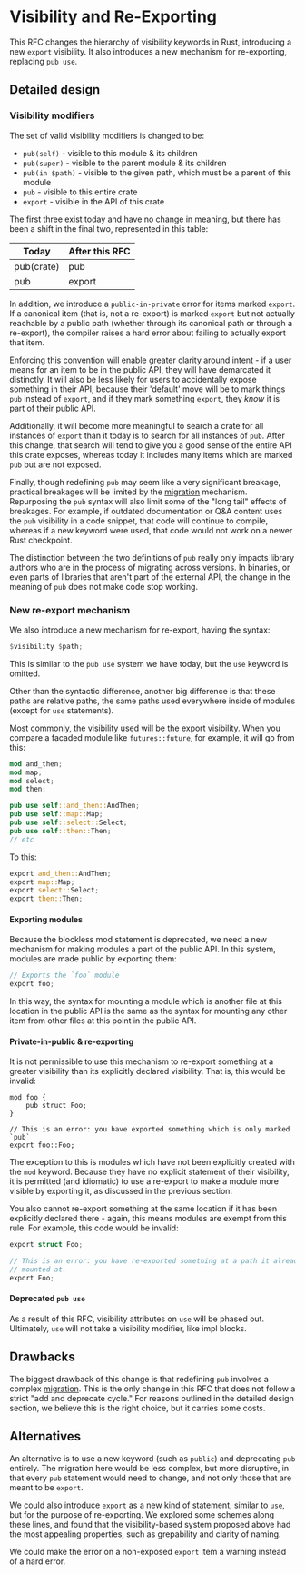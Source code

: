 # Visibility and Re-Exporting

This RFC changes the hierarchy of visibility keywords in Rust, introducing a
new `export` visibility. It also introduces a new mechanism for re-exporting,
replacing `pub use`.

## Detailed design

### Visibility modifiers

The set of valid visibility modifiers is changed to be:

* `pub(self)` - visible to this module & its children
* `pub(super)` - visible to the parent module & its children
* `pub(in $path)` - visible to the given path, which must be a parent of this
module
* `pub` - visible to this entire crate
* `export` - visible in the API of this crate

The first three exist today and have no change in meaning, but there has been a
shift in the final two, represented in this table:

Today      | After this RFC
---------- | --------------
pub(crate) | pub
pub        | export

In addition, we introduce a `public-in-private` error for items marked
`export`. If a canonical item (that is, not a re-export) is marked `export` but
not actually reachable by a public path (whether through its canonical path or
through a re-export), the compiler raises a hard error about failing to
actually export that item.

Enforcing this convention will enable greater clarity around intent - if a user
means for an item to be in the public API, they will have demarcated it
distinctly. It will also be less likely for users to accidentally expose
something in their API, because their 'default' move will be to mark things
`pub` instead of `export`, and if they mark something `export`, they *know* it
is part of their public API.

Additionally, it will become more meaningful to search a crate for all
instances of `export` than it today is to search for all instances of `pub`.
After this change, that search will tend to give you a good sense of the entire
API this crate exposes, whereas today it includes many items which are marked
`pub` but are not exposed.

Finally, though redefining `pub` may seem like a very significant breakage,
practical breakages will be limited by the [migration][migration] mechanism.
Repurposing the `pub` syntax will also limit some of the "long tail" effects of
breakages. For example, if outdated documentation or Q&A content uses the `pub`
visibility in a code snippet, that code will continue to compile, whereas if a
new keyword were used, that code would not work on a newer Rust checkpoint.

The distinction between the two definitions of `pub` really only impacts
library authors who are in the process of migrating across versions. In
binaries, or even parts of libraries that aren't part of the external API, the
change in the meaning of `pub` does not make code stop working.

### New re-export mechanism

We also introduce a new mechanism for re-export, having the syntax:

```rust
$visibility $path;
```

This is similar to the `pub use` system we have today, but the `use` keyword is
omitted.

Other than the syntactic difference, another big difference is that these paths
are relative paths, the same paths used everywhere inside of modules (except
for `use` statements).

Most commonly, the visibility used will be the export visibility. When you
compare a facaded module like `futures::future`, for example, it will go from
this:

```rust
mod and_then;
mod map;
mod select;
mod then;

pub use self::and_then::AndThen;
pub use self::map::Map;
pub use self::select::Select;
pub use self::then::Then;
// etc
```

To this:

```rust
export and_then::AndThen;
export map::Map;
export select::Select;
export then::Then;
```

#### Exporting modules

Because the blockless mod statement is deprecated, we need a new mechanism for
making modules a part of the public API. In this system, modules are made
public by exporting them:

```rust
// Exports the `foo` module
export foo;
```

In this way, the syntax for mounting a module which is another file at this
location in the public API is the same as the syntax for mounting any other
item from other files at this point in the public API.

#### Private-in-public & re-exporting

It is not permissible to use this mechanism to re-export something at a greater
visibility than its explicitly declared visibility. That is, this would be
invalid:

```
mod foo {
    pub struct Foo;
}

// This is an error: you have exported something which is only marked `pub`
export foo::Foo;
```

The exception to this is modules which have not been explicitly created with
the `mod` keyword. Because they have no explicit statement of their visibility,
it is permitted (and idiomatic) to use a re-export to make a module more
visible by exporting it, as discussed in the previous section.

You also cannot re-export something at the same location if it has been
explicitly declared there - again, this means modules are exempt from this
rule. For example, this code would be invalid:

```rust
export struct Foo;

// This is an error: you have re-exported something at a path it already is
// mounted at.
export Foo;
```

#### Deprecated `pub use`

As a result of this RFC, visibility attributes on `use` will be phased out.
Ultimately, `use` will not take a visibility modifier, like impl blocks.

## Drawbacks

The biggest drawback of this change is that redefining `pub` involves a complex
[migration][migration]. This is the only change in this RFC that does not
follow a strict "add and deprecate cycle." For reasons outlined in the detailed
design section, we believe this is the right choice, but it carries some costs.

## Alternatives

An alternative is to use a new keyword (such as `public`) and deprecating `pub`
entirely. The migration here would be less complex, but more disruptive, in
that every `pub` statement would need to change, and not only those that are
meant to be `export`.

We could also introduce `export` as a new kind of statement, similar to `use`,
but for the purpose of re-exporting. We explored some schemes along these
lines, and found that the visibility-based system proposed above had the most
appealing properties, such as grepability and clarity of naming.

We could make the error on a non-exposed `export` item a warning instead of a
hard error.

[migration]: detailed-design/migration.md
